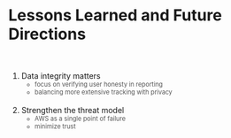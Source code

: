 # Lessons Learned and Future Directions
<br>

<ol>
  <li v-click="1">Data integrity matters
    <ul>
      <li class="nested-gray" v-click="2">focus on verifying user honesty in reporting</li>
      <li class="nested-gray" v-click="3">balancing more extensive tracking with privacy</li>
    </ul>
  </li>
  <br>
  <li v-click="4">Strengthen the threat model
    <ul>
      <li class="nested-gray" v-click="5">AWS as a single point of failure</li>
      <li class="nested-gray" v-click="6">minimize trust</li>
    </ul>
  </li>
</ol>

<style scoped>
.nested-gray {
  font-size: 0.8em;
  color: #555555 !important;
}
</style>
